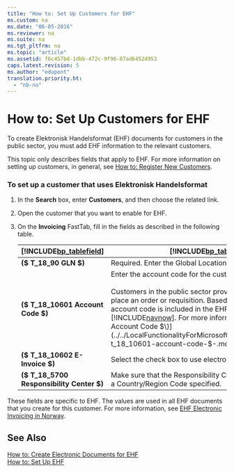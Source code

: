 ```yaml
---
title: "How to: Set Up Customers for EHF"
ms.custom: na
ms.date: "06-05-2016"
ms.reviewer: na
ms.suite: na
ms.tgt_pltfrm: na
ms.topic: "article"
ms.assetid: f6c457bd-1dbb-472c-9f96-87ad6452d953
caps.latest.revision: 5
ms.author: "edupont"
translation.priority.ht: 
  - "nb-no"
---
```

# How to: Set Up Customers for EHF
To create Elektronisk Handelsformat \(EHF\) documents for customers in the public sector, you must add EHF information to the relevant customers.  
  
 This topic only describes fields that apply to EHF. For more information on setting up customers, in general, see [How to: Register New Customers](../../Sales/how-to-register-new-customers.md).  
  
### To set up a customer that uses Elektronisk Handelsformat  
  
1.  In the **Search** box, enter **Customers**, and then choose the related link.  
  
2.  Open the customer that you want to enable for EHF.  
  
3.  On the **Invoicing** FastTab, fill in the fields as described in the following table.  
  
    |[!INCLUDE[bp_tablefield](../../ApplicationDesign/includes/bp_tablefield_md.md)]|[!INCLUDE[bp_tabledescription](../../ApplicationDesign/includes/bp_tabledescription_md.md)]|  
    |---------------------------------|---------------------------------------|  
    |**\($ T\_18\_90 GLN $\)**|Required. Enter the Global Location Number \(GLN\) for the customer.|  
    |**\($ T\_18\_10601 Account Code $\)**|Enter the account code for the customer.<br /><br /> Customers in the public sector provide an account code when they place an order or requisition. Based on the value of this field, the account code is included in the EHF documents that you create in [!INCLUDE[navnow](../../ApplicationDesign/includes/navnow_md.md)]. For more information, see [\($ T\_18\_10601 Account Code $\)](../../LocalFunctionalityForMicrosoftDynamicsNav2016/Norway/-$-t_18_10601-account-code-$-.md).|  
    |**\($ T\_18\_10602 E\-Invoice $\)**|Select the check box to use electronic invoicing with this customer.|  
    |**\($ T\_18\_5700 Responsibility Center $\)**|Make sure that the Responsibility Center that you have selected has a Country\/Region Code specified.|  
  
 These fields are specific to EHF. The values are used in all EHF documents that you create for this customer. For more information, see [EHF Electronic Invoicing in Norway](../../LocalFunctionalityForMicrosoftDynamicsNav2016/Norway/ehf-electronic-invoicing-in-norway.md).  
  
## See Also  
 [How to: Create Electronic Documents for EHF](../../LocalFunctionalityForMicrosoftDynamicsNav2016/Norway/how-to-create-electronic-documents-for-ehf.md)   
 [How to: Set Up EHF](../../LocalFunctionalityForMicrosoftDynamicsNav2016/Norway/how-to-set-up-ehf.md)